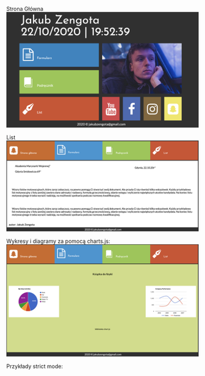Strona Główna
![Strona Główna](./1.png)

List
![Strona z listem](./4.png)

Wykresy i diagramy za pomocą charts.js:
![strona z podręcznika](./3.png)

Przykłady strict mode:
